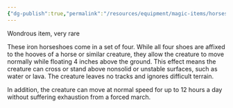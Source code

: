 ```yaml
---
{"dg-publish":true,"permalink":"/resources/equipment/magic-items/horseshoes-of-a-zephyr/"}
---
```


Wondrous item, very rare 

These iron horseshoes come in a set of four. While all four shoes are affixed to the hooves of a horse or similar creature, they allow the creature to move normally while floating 4 inches above the ground. This effect means the creature can cross or stand above nonsolid or unstable surfaces, such as water or lava. The creature leaves no tracks and ignores difficult terrain. 

In addition, the creature can move at normal speed for up to 12 hours a day without suffering exhaustion from a forced march.  